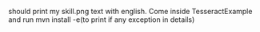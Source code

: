 should print my skill.png text with english.
Come inside TesseractExample and run mvn install -e(to print if any exception in details)